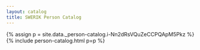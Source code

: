 ```yaml
---
layout: catalog
title: SWERIK Person Catalog
---
```

{% assign p = site.data._person-catalog.i-Nn2dRsVQuZeCCPQApM5Pkz %}
{% include person-catalog.html p=p %}

